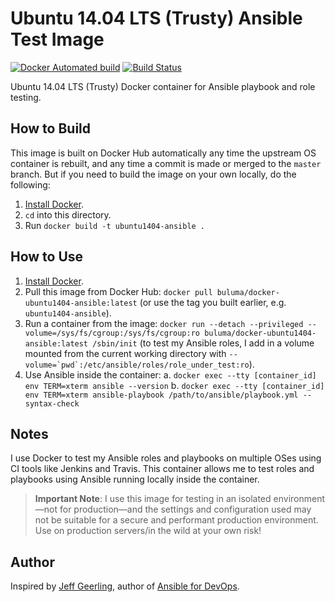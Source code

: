 # Ubuntu 14.04 LTS (Trusty) Ansible Test Image

[![Docker Automated build](https://img.shields.io/docker/automated/buluma/docker-ubuntu1404-ansible.svg?maxAge=2592000)](https://hub.docker.com/r/buluma/docker-ubuntu1404-ansible/) [![Build Status](https://travis-ci.org/buluma/docker-ubuntu1404-ansible.svg?branch=master)](https://travis-ci.org/buluma/docker-ubuntu1404-ansible)

Ubuntu 14.04 LTS (Trusty) Docker container for Ansible playbook and role testing.

## How to Build

This image is built on Docker Hub automatically any time the upstream OS container is rebuilt, and any time a commit is made or merged to the `master` branch. But if you need to build the image on your own locally, do the following:

  1. [Install Docker](https://docs.docker.com/engine/installation/).
  2. `cd` into this directory.
  3. Run `docker build -t ubuntu1404-ansible .`

## How to Use

  1. [Install Docker](https://docs.docker.com/engine/installation/).
  2. Pull this image from Docker Hub: `docker pull buluma/docker-ubuntu1404-ansible:latest` (or use the tag you built earlier, e.g. `ubuntu1404-ansible`).
  3. Run a container from the image: `docker run --detach --privileged --volume=/sys/fs/cgroup:/sys/fs/cgroup:ro buluma/docker-ubuntu1404-ansible:latest /sbin/init` (to test my Ansible roles, I add in a volume mounted from the current working directory with ``--volume=`pwd`:/etc/ansible/roles/role_under_test:ro``).
  4. Use Ansible inside the container:
    a. `docker exec --tty [container_id] env TERM=xterm ansible --version`
    b. `docker exec --tty [container_id] env TERM=xterm ansible-playbook /path/to/ansible/playbook.yml --syntax-check`

## Notes

I use Docker to test my Ansible roles and playbooks on multiple OSes using CI tools like Jenkins and Travis. This container allows me to test roles and playbooks using Ansible running locally inside the container.

> **Important Note**: I use this image for testing in an isolated environment—not for production—and the settings and configuration used may not be suitable for a secure and performant production environment. Use on production servers/in the wild at your own risk!

## Author

Inspired by [Jeff Geerling](http://jeffgeerling.com/), author of [Ansible for DevOps](https://www.ansiblefordevops.com/).
